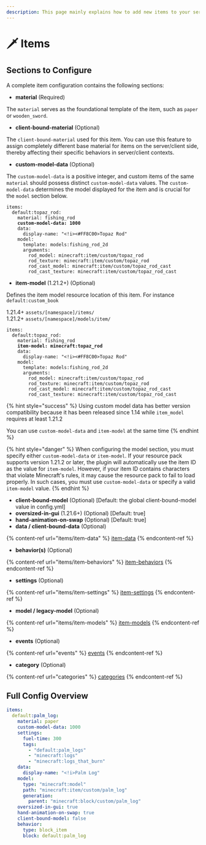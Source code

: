 ```yaml
---
description: This page mainly explains how to add new items to your server.
---
```


# 🗡️ Items

## Sections to Configure

A complete item configuration contains the following sections:

* **material** (Required)

The `material` serves as the foundational template of the item, such as `paper` or `wooden_sword`.

* **client-bound-material** (Optional)

The `client-bound-material` used for this item. You can use this feature to assign completely different base material for items on the server/client side, thereby affecting their specific behaviors in server/client contexts.

* **custom-model-data** (Optional)

The `custom-model-data` is a positive integer, and custom items of the same `material` should possess distinct `custom-model-data` values. The `custom-model-data` determines the model displayed for the item and is crucial for the `model` section below.

<pre class="language-yaml"><code class="lang-yaml">items:
  default:topaz_rod:
    material: fishing_rod
<strong>    custom-model-data: 1000
</strong>    data:
      display-name: "&#x3C;!i>&#x3C;#FF8C00>Topaz Rod"
    model:
      template: models:fishing_rod_2d
      arguments:
        rod_model: minecraft:item/custom/topaz_rod
        rod_texture: minecraft:item/custom/topaz_rod
        rod_cast_model: minecraft:item/custom/topaz_rod_cast
        rod_cast_texture: minecraft:item/custom/topaz_rod_cast
</code></pre>

* **item-model** (1.21.2+) (Optional)

Defines the item model resource location of this item. For instance `default:custom_book`

1.21.4+ `assets/[namespace]/items/`\
1.21.2+ `assets/[namespace]/models/item/`

<pre class="language-yaml"><code class="lang-yaml">items:
  default:topaz_rod:
    material: fishing_rod
<strong>    item-model: minecraft:topaz_rod
</strong>    data:
      display-name: "&#x3C;!i>&#x3C;#FF8C00>Topaz Rod"
    model:
      template: models:fishing_rod_2d
      arguments:
        rod_model: minecraft:item/custom/topaz_rod
        rod_texture: minecraft:item/custom/topaz_rod
        rod_cast_model: minecraft:item/custom/topaz_rod_cast
        rod_cast_texture: minecraft:item/custom/topaz_rod_cast
</code></pre>

{% hint style="success" %}
Using custom model data has better version compatibility because it has been released since 1.14 while `item_model` requires at least 1.21.2

You can use `custom-model-data` and `item-model` at the same time
{% endhint %}

{% hint style="danger" %}
When configuring the model section, you must specify either `custom-model-data` or `item-model`. If your resource pack supports version 1.21.2 or later, the plugin will automatically use the item ID as the value for `item-model`. However, if your item ID contains characters that violate Minecraft's rules, it may cause the resource pack to fail to load properly. In such cases, you must use `custom-model-data` or specify a valid `item-model` value.
{% endhint %}

* **client-bound-model** (Optional) \[Default: the global client-bound-model value in config.yml]
* **oversized-in-gui** (1.21.6+) (Optional) \[Default: true]
* **hand-animation-on-swap** (Optional) \[Default: true]
* **data / client-bound-data** (Optional)

{% content-ref url="items/item-data" %}
[item-data](items/item-data)
{% endcontent-ref %}

* **behavior(s)** (Optional)

{% content-ref url="items/item-behaviors" %}
[item-behaviors](items/item-behaviors)
{% endcontent-ref %}

* **settings** (Optional)

{% content-ref url="items/item-settings" %}
[item-settings](items/item-settings)
{% endcontent-ref %}

* **model / legacy-model** (Optional)

{% content-ref url="items/item-models" %}
[item-models](items/item-models)
{% endcontent-ref %}

* **events** (Optional)

{% content-ref url="events" %}
[events](events)
{% endcontent-ref %}

* **category** (Optional)

{% content-ref url="categories" %}
[categories](categories)
{% endcontent-ref %}

## Full Config Overview

```yaml
items:
  default:palm_log:
    material: paper
    custom-model-data: 1000
    settings:
      fuel-time: 300
      tags:
        - "default:palm_logs"
        - "minecraft:logs"
        - "minecraft:logs_that_burn"
    data:
      display-name: "<!i>Palm Log"
    model:
      type: "minecraft:model"
      path: "minecraft:item/custom/palm_log"
      generation:
        parent: "minecraft:block/custom/palm_log"
    oversized-in-gui: true
    hand-animation-on-swap: true
    client-bound-model: false
    behavior:
      type: block_item
      block: default:palm_log
```
